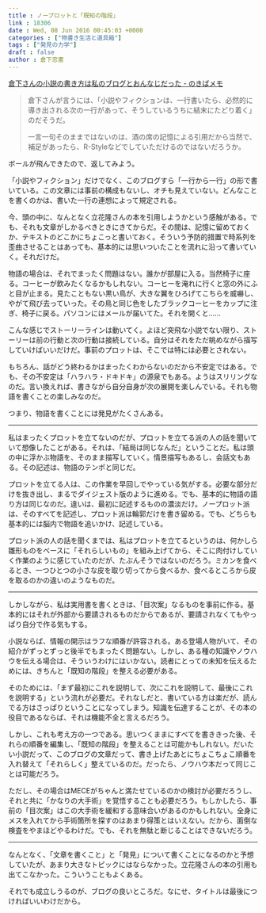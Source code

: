 ```yaml
---
title : ノープロットと「既知の階段」
link : 18306
date : Wed, 08 Jun 2016 00:45:03 +0000
categories : ["物書き生活と道具箱"]
tags : ["発見の力学"]
draft : false
author : 倉下忠憲
---
```


<a href="http://nokiba.hatenablog.jp/entry/2016/06/07/135034">倉下さんの小説の書き方は私のブログとおんなじだった - のきばメモ</a>

<blockquote>
倉下さんが言うには、「小説やフィクションは、一行書いたら、必然的に導き出される次の一行があって、そうしているうちに結末にたどり着く」のだそうだ。

一言一句そのままではないのは、酒の席の記憶による引用だから当然で、補足があったら、R-Styleなどでしていただけるのではないだろうか。
</blockquote>

ボールが飛んできたので、返してみよう。

「小説やフィクション」だけでなく、このブログすら「一行から一行」の形で書いている。この文章には事前の構成もないし、オチも見えていない。どんなことを書くのかは、書いた一行の連想によって規定される。

今、頭の中に、なんとなく立花隆さんの本を引用しようかという感触がある。でも、それも文章がしかるべきときにきてからだ。その間は、記憶に留めておくか、テキストのどこかにちょこっと書いておく。そういう予防的措置で時系列を歪曲させることはあっても、基本的には思いついたことを流れに沿って書いていく。それだけだ。

物語の場合は、それでまったく問題はない。誰かが部屋に入る。当然椅子に座る。コーヒーが飲みたくなるかもしれない。コーヒーを淹れに行くと窓の外にふと目が止まる。見たこともない黒い鳥が、大きな翼をひろげてこちらを威嚇し、やがて飛び去っていった。その鳥と同じ色をしたブラックコーヒーをカップに注ぎ、椅子に戻る。パソコンにはメールが届いてた。それを開くと……

こんな感じでストーリーラインは動いてく。よほど突飛な小説でない限り、ストーリーは前の行動と次の行動は接続している。自分はそれをただ眺めながら描写していけばいいだけだ。事前のプロットは、そこでは特には必要とされない。

もちろん、話がどう終わるかはまったくわからないのだから不安定ではある。でも、その不安定は「ハラハラ・ドキドキ」の源泉でもある。ようはスリリングなのだ。言い換えれば、書きながら自分自身が次の展開を楽しんでいる。それも物語を書くことの楽しみなのだ。

つまり、物語を書くことには発見がたくさんある。

<hr />

私はまったくプロットを立てないのだが、プロットを立てる派の人の話を聞いていて想像したことがある。それは、「結局は同じなんだ」ということだ。私は頭の中に浮かぶ物語を、そのまま描写していく。情景描写もあるし、会話文もある。その記述は、物語のテンポと同じだ。

プロットを立てる人は、この作業を早回しでやっている気がする。必要な部分だけを抜き出し、まるでダイジェスト版のように進める。でも、基本的に物語の語り方は同じなのだ。違いは、最初に記述するものの濃淡だけ。ノープロット派は、そのすべてを記述し、プロット派は輪郭だけを書き留める。でも、どちらも基本的には脳内で物語を追いかけ、記述している。

プロット派の人の話を聞くまでは、私はプロットを立てるというのは、何かしら雛形ものをベースに「それらしいもの」を組み上げてから、そこに肉付けしていく作業のように感じていたのだが、たぶんそうではないのだろう。ミカンを食べるとき、一つひとつの小さな皮を取り切ってから食べるか、食べるところから皮を取るのかの違いのようなものだ。

<hr />

しかしながら、私は実用書を書くときは、「目次案」なるものを事前に作る。基本的にはそれが外部から要請されるものだからであるが、要請されなくてもやっぱり自分で作る気もする。

小説ならば、情報の開示はラフな順番が許容される。ある登場人物がいて、その紹介がずっとずっと後半でもまったく問題ない。しかし、ある種の知識やノウハウを伝える場合は、そういうわけにはいかない。読者にとっての未知を伝えるためには、きちんと「既知の階段」を整える必要がある。

そのためには、「まず最初にこれを説明して、次にこれを説明して、最後にこれを説明する」という流れが必要だ。それなしだと、書いている方は楽だが、読んでる方はさっぱりということになってしまう。知識を伝達することが、その本の役目であるならば、それは機能不全と言えるだろう。

しかし、これも考え方の一つである。思いつくままにすべてを書ききった後、それらの順番を編集し、「既知の階段」を整えることは可能かもしれない。だいたい小説だって、このブログの文章だって、書き上げたあとにちょこちょこ順番を入れ替えて「それらしく」整えているのだ。だったら、ノウハウ本だって同じことは可能だろう。

ただし、その場合はMECEがちゃんと満たせているのかの検討が必要だろうし、それと共に「かなりの大手術」を覚悟することも必要だろう。もしかしたら、事前の「目次案」はこの大手術を緩和する意味合いがあるのかもしれない。全身にメスを入れてから手術箇所を探すのはあまり得策とはいえない。だから、面倒な検査をやまほどやるわけだ。でも、それを無駄と断じることはできないだろう。

<hr />

なんとなく、「文章を書くこと」と「発見」について書くことになるのかと予想していたが、あまり大きなトピックにはならなかった。立花隆さんの本の引用も出てこなかった。こういうこともよくある。

それでも成立しうるのが、ブログの良いところだ。なにせ、タイトルは最後につければいいわけだから。